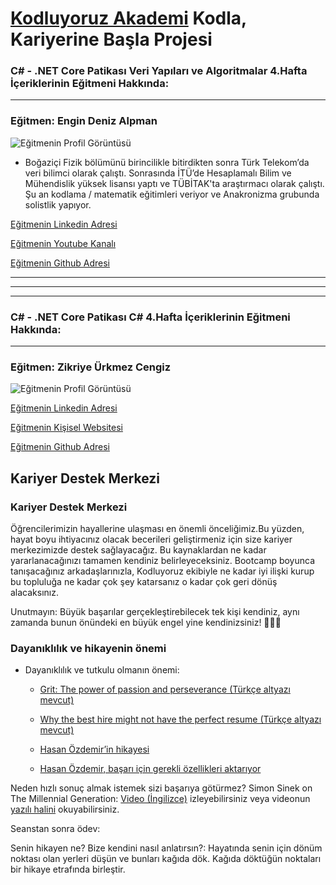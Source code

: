 # [Kodluyoruz Akademi](https://www.kodluyoruz.org/) Kodla, Kariyerine Başla Projesi

### C# - .NET Core Patikası **Veri Yapıları ve Algoritmalar** 4.Hafta İçeriklerinin Eğitmeni Hakkında:
--- 

### Eğitmen: **Engin Deniz Alpman**
![Eğitmenin Profil Görüntüsü](https://patika-prod.s3-eu-central-1.amazonaws.com/content/courses/veri-yapilari-ve-algoritmalar/senQ6TJxRQwjt8g6w)

* Boğaziçi Fizik bölümünü birincilikle bitirdikten sonra Türk Telekom’da veri bilimci olarak çalıştı. Sonrasında İTÜ’de Hesaplamalı Bilim ve Mühendislik yüksek lisansı yaptı ve TÜBİTAK'ta araştırmacı olarak çalıştı. Şu an kodlama / matematik eğitimleri veriyor ve Anakronizma grubunda solistlik yapıyor.

[Eğitmenin Linkedin Adresi](https://www.linkedin.com/in/engindenizalpman/)

[Eğitmenin Youtube Kanalı](https://www.youtube.com/c/SezgiselEgitim/featured)

[Eğitmenin Github Adresi](https://github.com/EnginAlpman)

***
***
***
### C# - .NET Core Patikası **C#** 4.Hafta İçeriklerinin Eğitmeni Hakkında:
--- 

### Eğitmen: **Zikriye Ürkmez Cengiz**
![Eğitmenin Profil Görüntüsü](https://patika-prod.s3-eu-central-1.amazonaws.com/content/courses/net-core/eaBxC3S5Mw2NGGbaz)

[Eğitmenin Linkedin Adresi](https://www.linkedin.com/in/zikriye-urkmez-cengiz/)

[Eğitmenin Kişisel Websitesi](https://zikriyeurkmez.com/#/)

[Eğitmenin Github Adresi](http://github.com/zikriyeurkmezcengiz)


## Kariyer Destek Merkezi

### Kariyer Destek Merkezi
Öğrencilerimizin hayallerine ulaşması en önemli önceliğimiz.Bu yüzden, hayat boyu ihtiyacınız olacak becerileri geliştirmeniz için size kariyer merkezimizde destek sağlayacağız. Bu kaynaklardan ne kadar yararlanacağınızı tamamen kendiniz belirleyeceksiniz. Bootcamp boyunca tanışacağınız arkadaşlarınızla, Kodluyoruz ekibiyle ne kadar iyi ilişki kurup bu topluluğa ne kadar çok şey katarsanız o kadar çok geri dönüş alacaksınız.

 

Unutmayın: Büyük başarılar gerçekleştirebilecek tek kişi kendiniz, aynı zamanda bunun önündeki en büyük engel yine kendinizsiniz! 🏃‍♀️🏃

 

 

### Dayanıklılık ve hikayenin önemi

* Dayanıklılık ve tutkulu olmanın önemi:
    
    * [Grit: The power of passion and perseverance (Türkçe altyazı mevcut)](https://www.ted.com/talks/angela_lee_duckworth_grit_the_power_of_passion_and_perseverance?language=en#t-30647)

    * [Why the best hire might not have the perfect resume (Türkçe altyazı mevcut)](https://www.ted.com/talks/regina_hartley_why_the_best_hire_might_not_have_the_perfect_resume?referrer=playlist-talks_to_watch_before_a_job_in)

    * [Hasan Özdemir’in hikayesi](https://www.youtube.com/watch?v=AXW41_QbK8Y)
    
    * [Hasan Özdemir, başarı için gerekli özellikleri aktarıyor](https://www.youtube.com/watch?v=sKHeXJFn23Q)
 

Neden hızlı sonuç almak istemek sizi başarıya götürmez?
Simon Sinek on The Millennial Generation: [Video (İngilizce)](https://www.youtube.com/watch?v=5MC2X-LRbkE) izleyebilirsiniz veya videonun [yazılı halini](https://ochen.com/transcript-of-simon-sineks-millennials-in-the-workplace-interview/) okuyabilirsiniz.
 

Seanstan sonra ödev: 

Senin hikayen ne? Bize kendini nasıl anlatırsın?: Hayatında senin için dönüm noktası olan yerleri düşün ve bunları kağıda dök. Kağıda döktüğün noktaları bir hikaye etrafında birleştir.
